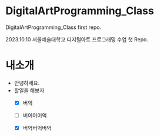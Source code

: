 # DigitalArtProgramming_Class
DigitalArtProgramming_Class first repo.

2023.10.10 서울예술대학교 디지털아트 프로그래밍 수업 첫 Repo. 

# 내소개
 - 안녕하세요.
 - 할일을 해보자
   - [x] 버억
   - [ ] 버어어어억
   - [x] 버억버억버억

